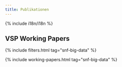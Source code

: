 ```yaml
---
title: Publikationen
---
```


{% include i18n/i18n %}

## VSP Working Papers

{% include filters.html tag="snf-big-data" %}

{% include working-papers.html tag="snf-big-data" %}
